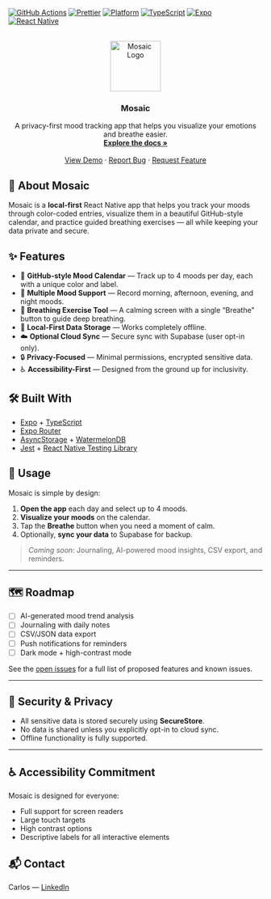 <!-- PROJECT SHIELDS -->
<!-- Replace `your_username` and `your_repo` with your GitHub username/repo -->

[![GitHub Actions][actions-shield]][actions-url]
[![Prettier][prettier-shield]][prettier-url]
[![Platform][platform-shield]][platform-url]
[![TypeScript][typescript-shield]][typescript-url]
[![Expo][expo-shield]][expo-url]
[![React Native][react-native-shield]][react-native-url]

<br />
<div align="center">
  <a href="https://github.com/your_username/your_repo">
    <!-- Replace with your logo path -->
    <img src="images/logo.png" alt="Mosaic Logo" width="100" height="100">
  </a>

  <h3 align="center">Mosaic</h3>
  <p align="center">
    A privacy-first mood tracking app that helps you visualize your emotions and breathe easier.
    <br />
    <a href="#about-the-project"><strong>Explore the docs »</strong></a>
    <br />
    <br />
    <a href="#usage">View Demo</a>
    ·
    <a href="https://github.com/your_username/your_repo/issues/new?labels=bug&template=bug-report---.md">Report Bug</a>
    ·
    <a href="https://github.com/your_username/your_repo/issues/new?labels=enhancement&template=feature-request---.md">Request Feature</a>
  </p>
</div>

<!-- --- -->

## 📌 About Mosaic

<!-- ![Product Screenshot][product-screenshot] -->

Mosaic is a **local-first** React Native app that helps you track your moods through color-coded entries, visualize them in a beautiful GitHub-style calendar, and practice guided breathing exercises — all while keeping your data private and secure.

<!-- --- -->

## ✨ Features

- 🎨 **GitHub-style Mood Calendar** — Track up to 4 moods per day, each with a unique color and label.
- 🌈 **Multiple Mood Support** — Record morning, afternoon, evening, and night moods.
- 🧘 **Breathing Exercise Tool** — A calming screen with a single “Breathe” button to guide deep breathing.
- 📅 **Local-First Data Storage** — Works completely offline.
- ☁️ **Optional Cloud Sync** — Secure sync with Supabase (user opt-in only).
- 🔒 **Privacy-Focused** — Minimal permissions, encrypted sensitive data.
- ♿ **Accessibility-First** — Designed from the ground up for inclusivity.

<!-- --- -->

## 🛠️ Built With

- [Expo](https://expo.dev/) + [TypeScript](https://www.typescriptlang.org/)
- [Expo Router](https://expo.github.io/router/)
  <!-- - [NativeWind](https://www.nativewind.dev/) + NativeWind UI -->
  <!-- - [Moti](https://moti.fyi/) animations -->
  <!-- - [Zustand](https://zustand-demo.pmnd.rs/) for state management -->
- [AsyncStorage](https://react-native-async-storage.github.io/async-storage/) + [WatermelonDB](https://nozbe.github.io/WatermelonDB/)
  <!-- - [Supabase](https://supabase.com/) for optional cloud sync -->
  <!-- - [RevenueCat](https://www.revenuecat.com/) for monetization -->
- [Jest](https://jestjs.io/) + [React Native Testing Library](https://callstack.github.io/react-native-testing-library/)
<!-- - [Maestro](https://maestro.mobile.dev/) for E2E testing -->

<!-- --- -->

<!-- ## 🚀 Getting Started

Follow these steps to set up Mosaic locally.

### Prerequisites

- [Node.js](https://nodejs.org/) (>= 18.x)
- [Yarn](https://yarnpkg.com/)
- [Expo CLI](https://docs.expo.dev/get-started/installation/)

```bash
npm install --global yarn expo-cli
``` -->

<!-- ### Installation

1. Clone the repo:
   ```bash
   git clone https://github.com/your_username/your_repo.git
   ```
2. Install dependencies:
   ```bash
   yarn install
   ```
3. Start the development server:
   ```bash
   yarn start
   ```
4. Scan the QR code with Expo Go on your device.

--- -->

## 📲 Usage

Mosaic is simple by design:

1. **Open the app** each day and select up to 4 moods.
2. **Visualize your moods** on the calendar.
3. Tap the **Breathe** button when you need a moment of calm.
4. Optionally, **sync your data** to Supabase for backup.

<!-- ![Usage GIF][usage-gif] -->

> _Coming soon_: Journaling, AI-powered mood insights, CSV export, and reminders.

---

## 🗺️ Roadmap

- [ ] AI-generated mood trend analysis
- [ ] Journaling with daily notes
- [ ] CSV/JSON data export
- [ ] Push notifications for reminders
- [ ] Dark mode + high-contrast mode

See the [open issues](https://github.com/your_username/your_repo/issues) for a full list of proposed features and known issues.

---

## 🔐 Security & Privacy

- All sensitive data is stored securely using **SecureStore**.
- No data is shared unless you explicitly opt-in to cloud sync.
- Offline functionality is fully supported.

---

## ♿ Accessibility Commitment

Mosaic is designed for everyone:

- Full support for screen readers
- Large touch targets
- High contrast options
- Descriptive labels for all interactive elements

<!-- --- -->

<!-- ## 🤝 Contributing -->

<!-- --- -->

## 📬 Contact

Carlos — [LinkedIn](https://linkedin.com/in/linkedin_username)

<!-- Project Link: [https://github.com/your_username/your_repo](https://github.com/your_username/your_repo) -->

<!-- --- -->

[forks-shield]: https://img.shields.io/github/forks/your_username/your_repo.svg?style=for-the-badge
[forks-url]: https://github.com/your_username/your_repo/network/members
[stars-shield]: https://img.shields.io/github/stars/
[expo-shield]: https://img.shields.io/badge/Expo-000?style=for-the-badge&logo=expo&logoColor=fff
[expo-url]: https://expo.dev/
[react-native-shield]: https://img.shields.io/badge/React_Native-20232A?style=for-the-badge&logo=react&logoColor=61DAFB
[react-native-url]: https://reactnative.dev/
[typescript-shield]: https://img.shields.io/badge/TypeScript-007ACC?style=for-the-badge&logo=typescript&logoColor=white
[typescript-url]: https://www.typescriptlang.org/
[actions-shield]: https://img.shields.io/github/actions/workflow/status/your_username/your_repo/run-tests.yml?style=for-the-badge
[actions-url]: https://github.com/your_username/your_repo/actions
[prettier-shield]: https://img.shields.io/badge/Code_Style-Prettier-F7B93E?style=for-the-badge&logo=prettier&logoColor=fff
[prettier-url]: https://prettier.io/
[platform-shield]: https://img.shields.io/badge/Platform-iOS%20%7C%20Android-blue?style=for-the-badge&logo=apple&logoColor=white&logo=android&color=3DDC84
[platform-url]: https://reactnative.dev/
[product-screenshot]: images/screenshot.png
[usage-gif]: images/usage.gif
